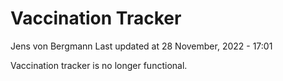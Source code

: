 Vaccination Tracker
================
Jens von Bergmann
Last updated at 28 November, 2022 - 17:01

Vaccination tracker is no longer functional.

